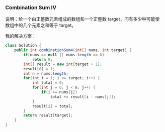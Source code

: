 ### Combination Sum IV

说明：给一个由正整数元素组成的数组和一个正整数
target，问有多少种可能使数组中的几个元素之和等于
target。

我的解决方案：

```java
class Solution {
    public int combinationSum4(int[] nums, int target) {
        if(nums == null || nums.length == 0)
            return 0;
        int[] result = new int[target + 1];
        result[0] = 1;
        int n = nums.length;
        for(int i = 1; i <= target; i++) {
            int total = 0;
            for(int j = 0; j < n; j++) {
                if(i >= nums[j])
                    total += result[i - nums[j]];
            }
            result[i] = total;
        }
        return result[target];
    }
}
```

